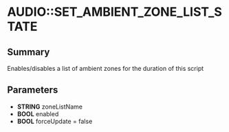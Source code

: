 # AUDIO::SET_AMBIENT_ZONE_LIST_STATE

## Summary
Enables/disables a list of ambient zones for the duration of this script

## Parameters
* **STRING** zoneListName
* **BOOL** enabled
* **BOOL** forceUpdate = false